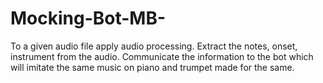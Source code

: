 # Mocking-Bot-MB-
To a given audio file apply audio processing. Extract the notes, onset, instrument from the audio. Communicate the information to the bot which will imitate the same music on piano and trumpet made for the same. 
